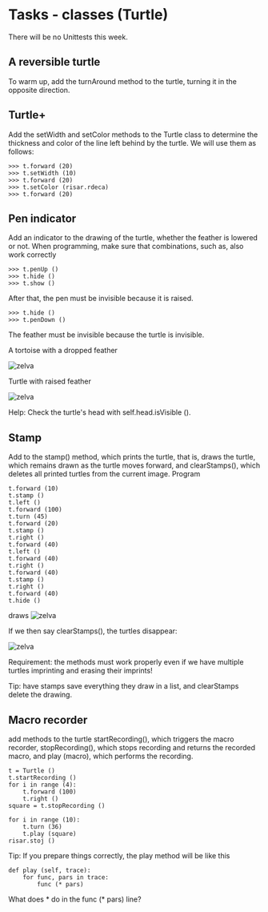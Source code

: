 # Tasks - classes (Turtle)
There will be no Unittests this week.

## A reversible turtle
To warm up, add the turnAround method to the turtle, turning it in the opposite direction.

## Turtle+
Add the setWidth and setColor methods to the Turtle class to determine the thickness and color of the line left behind by the turtle. We will use them as follows:
```
>>> t.forward (20)
>>> t.setWidth (10)
>>> t.forward (20)
>>> t.setColor (risar.rdeca)
>>> t.forward (20)
```
## Pen indicator
Add an indicator to the drawing of the turtle, whether the feather is lowered or not. When programming, make sure that combinations, such as, also work correctly
```
>>> t.penUp ()
>>> t.hide ()
>>> t.show ()
```
After that, the pen must be invisible because it is raised.
```
>>> t.hide ()
>>> t.penDown ()
```
The feather must be invisible because the turtle is invisible.

A tortoise with a dropped feather

<img src="https://ucilnica.fri.uni-lj.si/file.php/166/vaje/zelva/zelva-pero.png" 
alt="zelva"  />

Turtle with raised feather

<img src="https://ucilnica.fri.uni-lj.si/file.php/166/vaje/zelva/zelva-ne-pero.png" 
alt="zelva" />

Help: Check the turtle's head with self.head.isVisible ().

## Stamp
Add to the stamp() method, which prints the turtle, that is, draws the turtle, which remains drawn as the turtle moves forward, and clearStamps(), which deletes all printed turtles from the current image. Program
```
t.forward (10)
t.stamp ()
t.left ()
t.forward (100)
t.turn (45)
t.forward (20)
t.stamp ()
t.right ()
t.forward (40)
t.left ()
t.forward (40)
t.right ()
t.forward (40)
t.stamp ()
t.right ()
t.forward (40)
t.hide ()
```
draws
<img src="https://ucilnica.fri.uni-lj.si/file.php/166/zelva/stamps.gif" 
alt="zelva" />

If we then say clearStamps(), the turtles disappear:

<img src="https://ucilnica.fri.uni-lj.si/file.php/166/zelva/stamps-ni-zelv.gif" 
alt="zelva" />

Requirement: the methods must work properly even if we have multiple turtles imprinting and erasing their imprints!

Tip: have stamps save everything they draw in a list, and clearStamps delete the drawing.

## Macro recorder
add methods to the turtle startRecording(), which triggers the macro recorder, stopRecording(), which stops recording and returns the recorded macro, and play (macro), which performs the recording.
```
t = Turtle ()
t.startRecording ()
for i in range (4):
    t.forward (100)
    t.right ()
square = t.stopRecording ()

for i in range (10):
    t.turn (36)
    t.play (square)
risar.stoj ()
```
Tip: If you prepare things correctly, the play method will be like this
```
def play (self, trace):
    for func, pars in trace:
        func (* pars)
```
What does * do in the func (* pars) line?

